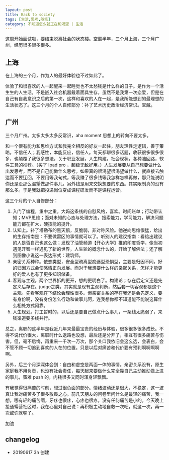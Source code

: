 ```yaml
---
layout: post
title: Back to society
tags: [生活,思考,随笔]
category: 不知道怎么就正在和渴望 | 生活
---
```


这周开始面试啦，要结束脱离社会的状态楼。空窗半年，三个月上海，三个月广州，经历很多很多很多。

## 上海

在上海的三个月，作为人的最好体验也不过如此了。

体验了和很喜欢的人一起醒来一起睡觉也不太愁钱是什么样的日子。是作为一个活生生的人生活，不是嵌入社会机器戴着面具生存，虽然不是我第一次恋爱，但是在自己有自我意识之后的第一次，这样和喜欢的人在一起，是我所能想到的最理想的生活状态了。这三个月的个人自修部分：补了艺术历史政治经济常识。宝藏。

## 广州

三个月广州。太多太多太多反常识，aha moment 思想上的转向不要太多。

和一个很有能力和思维方式和我完全相反的好友一起住，朋友理性走逻辑，善于策略，不信任人；我感性，本能反应，信任人。每天都聊很多话题，收获很多很多很多，也颠覆了我很多想法，关于职业发展，人生构建，社会现状，各种脑回路，软件工具的推荐。（买了 Ipad pro ，超级无敌好用。）人生发展要从自己想要做什么出发思考，而不是自己能做什么思考。如果真的很渴望很渴望做什么，就直接去触达而不要迂回，不要用等我句式，等我赚了很多钱等我怎样怎样再做，那只能说明你还是没那么渴望做那件事儿。另外钱是用来交换想要的东西。其实限制真的没有那么多。于是我就把投递岗位变成课程研发而不是课程运营。

这三个月的个人自修部分：
1. 入门了编程，重中之重。大妈这条线的自怼风格，喜欢。时间账单；行动带认知；MVP思维；面对未知的心态与处理方法，搜索能力，学习能力，解决问题能力都在扩大，硬技能的提升。
2. 认知上。补了塔勒布的黑天鹅，反脆弱，非对称风险。他逆向思维很猛，给出的生存指南是：不要做雷区的事情就可以了。听别人的建议指南：看给出建议的人是否自己也这么做；发现了油管频道【开心大学】推的印度哲学，像当初遇见开智一样遇见了新的世界，人生轮的概念什么的，开始了解佛法；还了解到图像小说这一表达形式：建筑师。
3. 亲密关系种种。依恋类型，安全型疏离型痴迷型恐惧型，主要是归因不同，好的归因方式会使感情正向发展。而对于我想要什么样的亲密关系，怎样才能更好的爱人也有了更多知识储备。
4. 客观与主观。两个世界拆的更开，想的更明白了。构建论；存在后定义还是先定义后存在。judge之类，其实就是现有主观判断，然后套一切客观都是这个主观。先看客观在下结论会理性很多。但亲密关系的存在我还是会先定义，要有身份啊，没有身份怎么行动和做事儿阿，连我想你都不知道能不能说这算什么相处方式阿靠。
5. 人生规划。打工暂时的，以后还是要自己做点什么事儿，一条线太脆弱了，来钱渠道要多线并行。

总之，离职的这半年是我近几年来最最宝贵的经历与体验，很多很多很多成长。不得不说代价很大，离职时什么退路也没想，最后还是分开了，相互有很多痛苦与伤害。但，毫不后悔，再重来一千次一万次，那个关口我依旧会这么选，会表白，会不管不顾一切追到喜欢的人在的位置。只是以后对痛苦和代价要有预判啊啊啊啊啊。

另外，后三个月深深体会到：自由和虚空是两面一体的事情。亲密关系没有，原生家庭我不用负责，也没有社会责任，每天起来要做什么完全靠自己主动推动做上进的事儿，蛮难 push 的，内耗很多又同时浑身轻飘飘。

有我觉得很痛苦的时刻，想过很负面的部分。情绪波动还是很大，不稳定，这一波真让我对痛苦多了很多敬畏之心。前几天朋友的问卷里问什么是最轻的痛苦，我一想，哪有轻的痛苦啊，牙疼也很疼，心疼也很疼，没有任何痛苦是小的。今天晚上接通蟒营社区时，我在心里对自己说：再积极主动地自救一次吧，就这一次，再一次或许就够了。

加油

## changelog
- 20190617 3h 创建
